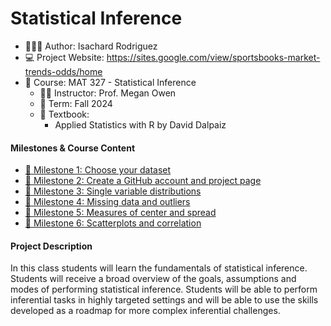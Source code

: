 Statistical Inference
================
-   👨🏻‍💻 Author: Isachard Rodriguez
-   💻 Project Website: https://sites.google.com/view/sportsbooks-market-trends-odds/home
-   📖 Course: MAT 327 - Statistical Inference 
    - 🧑‍🏫 Instructor: Prof. Megan Owen
    - 🚦 Term: Fall 2024
    - 📖 Textbook:
        - Applied Statistics with R by David Dalpaiz

#### Milestones & Course Content

-   [📆 Milestone 1: Choose your dataset](./Milestone%201)
-   [📆 Milestone 2: Create a GitHub account and project page](./Milestone%202)
-   [📆 Milestone 3: Single variable distributions](./Milestone%203)
-   [📆 Milestone 4: Missing data and outliers](./Milestone%204)
-   [📆 Milestone 5: Measures of center and spread](./Milestone%205)
-   [📆 Milestone 6: Scatterplots and correlation](./Milestone%206)


#### Project Description

In this class students will learn the fundamentals of statistical
inference. Students will receive a broad overview of the goals,
assumptions and modes of performing statistical inference. Students will
be able to perform inferential tasks in highly targeted settings and
will be able to use the skills developed as a roadmap for more complex
inferential challenges.


